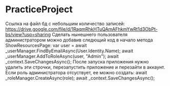 # PracticeProject
Ссылка на файл бд с небольшим количество записей: https://drive.google.com/file/d/1RaqmRhkHTuQAmAFhkmYwRt1d3ObPt-bs/view?usp=sharing
Сделать нынешнего пользователя администратором можно добавив следющий код в начало метода ShowResourcesPage:
var user = await _userManager.FindByEmailAsync(User.Identity.Name);
await _userManager.AddToRoleAsync(user, "Admin");
await _context.SaveChangesAsync();
После запуска приложения нужно удалить эти строчки, перезапустить приложение и перезайти в аккаунт.
Если роль администратора отсуствует, ее можно создать:
await _roleManager.CreateAsync(role);
await _context.SaveChangesAsync();
